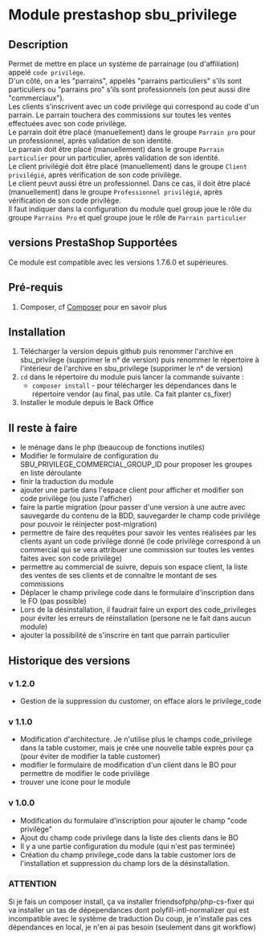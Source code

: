 # Module prestashop sbu_privilege #

## Description ##

Permet de mettre en place un système de parrainage (ou d'affiliation) appelé `code privilège`.  
D'un côté, on a les "parrains", appelés "parrains particuliers" s'ils sont particuliers ou "parrains pro" s'ils sont professionnels (on peut aussi dire "commerciaux").  
Les clients s'inscrivent avec un code privilège qui correspond au code d'un parrain. Le parrain touchera des commissions sur toutes les ventes effectuées avec son code privilège.  
Le parrain doit être placé (manuellement) dans le groupe `Parrain pro` pour un professionnel, après validation de son identité.  
Le parrain doit être placé (manuellement) dans le groupe `Parrain particulier` pour un particulier, après validation de son identité.  
Le client privilégié doit être placé (manuellement) dans le groupe `Client privilégié`, après vérification de son code privilège.  
Le client peuvt aussi être un professionnel. Dans ce cas, il doit être placé (manuellement) dans le groupe `Professionnel privilégié`, après vérification de son code privilège.  
Il faut indiquer dans la configuration du module quel group joue le rôle du groupe `Parrains Pro` et quel groupe joue le rôle de `Parrain particulier`  

## versions PrestaShop Supportées ##

 Ce module est compatible avec les versions 1.7.6.0 et supérieures.
 
## Pré-requis ##
 
  1. Composer, cf [Composer](https://getcomposer.org/) pour en savoir plus
 
## Installation ##
  1. Télécharger la version depuis github puis renommer l'archive en sbu_privilege (supprimer le n° de version) puis renommer le répertoire à l'intérieur de l'archive en sbu_privilege (supprimer le n° de version)
  2. `cd` dans le répertoire du module puis lancer la commande suivante :
      - `composer install` - pour télécharger les dépendances dans le répertoire vendor (au final, pas utile. Ca fait planter cs_fixer)
  3. Installer le module depuis le Back Office

## Il reste à faire ##
- le ménage dans le php (beaucoup de fonctions inutiles)
- Modifier le formulaire de configuration du SBU_PRIVILEGE_COMMERCIAL_GROUP_ID pour proposer les groupes en liste déroulante
- finir la traduction du module
- ajouter une partie dans l'espace client pour afficher et modifier son code privilège (ou juste l'afficher)
- faire la partie migration (pour passer d'une version à une autre avec sauvegarde du contenu de la BDD, sauvegarder le champ code privilège pour pouvoir le réinjecter post-migration)
- permettre de faire des requêtes pour savoir les ventes réalisées par les clients ayant un code privilège donné (le code privilège correspond à un commercial qui se vera attribuer une commission sur toutes les ventes faites avec son code privilège)
- permettre au commercial de suivre, depuis son espace client, la liste des ventes de ses clients et de connaître le montant de ses commissions
- Déplacer le champ privilege code dans le formulaire d'inscription dans le FO (pas possible)
- Lors de la désinstallation, il faudrait faire un export des code_privileges pour éviter les erreurs de réinstallation (persone ne le fait dans aucun module)
- ajouter la possibilité de s'inscrire en tant que parrain particulier


## Historique des versions ##
### v 1.2.0  ###
- Gestion de la suppression du customer, on efface alors le privilege_code

### v 1.1.0  ###
- Modification d'architecture. Je n'utilise plus le champs code_privilege dans la table customer, mais je crée une nouvelle table exprès pour ça (pour éviter de modifier la table customer)
- modifier le formulaire de modification d'un client dans le BO pour permettre de modifier le code privilège
- trouver une icone pour le module

### v 1.0.0  ###
- Modification du formulaire d'inscription pour ajouter le champ "code privilège"  
- Ajout du champ code privilege dans la liste des clients dans le BO  
- Il y a une partie configuration du module (qui n'est pas terminée)  
- Création du champ privilege_code dans la table customer lors de l'installation et suppression du champ lors de la désinstallation.

### ATTENTION ###
Si je fais un composer install, ça va installer friendsofphp/php-cs-fixer qui va installer un tas de dépependances dont polyfill-intl-normalizer qui est incompatible avec le système de traduction
Du coup, je n'installe pas ces dépendances en local, je n'en ai pas besoin (seulement dans git workflow)

